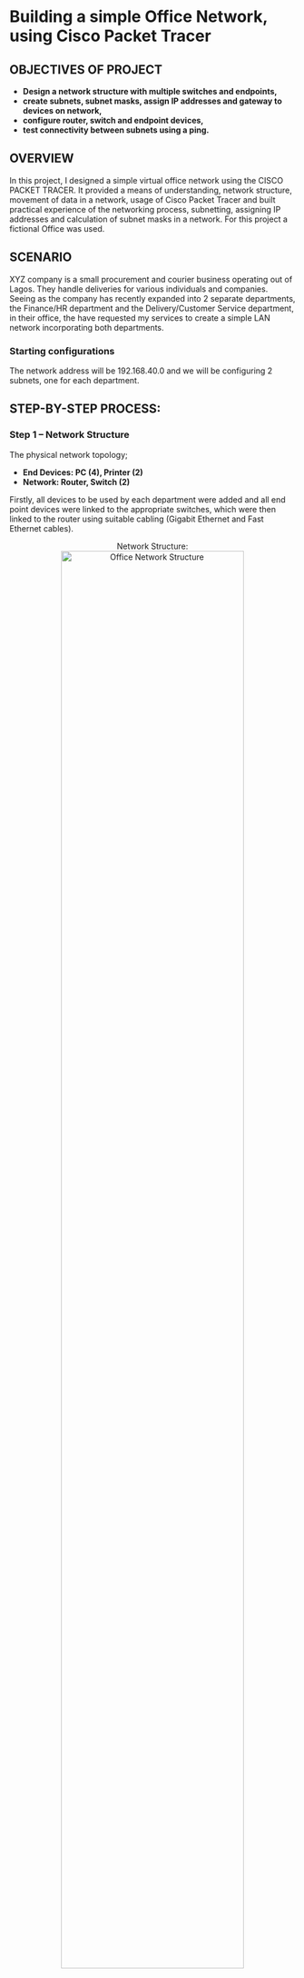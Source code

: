 <h1>Building a simple Office Network, using Cisco Packet Tracer</h1>

<h2>OBJECTIVES OF PROJECT</h2>

- <b>Design a network structure with multiple switches and endpoints,</b> 
- <b>create subnets, subnet masks, assign IP addresses and gateway to devices on network,</b>
- <b>configure router, switch and endpoint devices,</b> 
- <b>test connectivity between subnets using a ping.</b>


<h2>OVERVIEW</h2>

In this project, I designed a simple virtual office network using the CISCO PACKET TRACER. It provided a means of understanding, network structure, movement of data in a network, usage of Cisco Packet Tracer and built practical experience of the networking process, subnetting, assigning IP addresses and calculation of subnet masks in a network. For this project a fictional Office was used.

<h2>SCENARIO</h2>

XYZ company is a small procurement and courier business operating out of Lagos. They handle deliveries for various individuals and companies. Seeing as the company has recently expanded into 2 separate departments, the Finance/HR department and the Delivery/Customer Service department, in their office, the have requested my services to create a simple LAN network incorporating both departments.

<h3>Starting configurations</h3>

The network address will be 192.168.40.0 and we will be configuring 2 subnets, one for each department.


<h2>STEP-BY-STEP PROCESS:</h2>

<h3>Step 1 – Network Structure</h3>

The physical network topology;

- <b>End Devices: PC (4), Printer (2)</b> 
- <b>Network: Router, Switch (2)</b>

Firstly, all devices to be used by each department were added and all end point devices were linked to the appropriate switches, which were then linked to the router using suitable cabling (Gigabit Ethernet and Fast Ethernet cables).
  
<p align="center">
Network Structure: <br/>
<img src="https://i.imgur.com/BBnIn1r.png" height="80%" width="80%" alt="Office Network Structure"/>

<h3>Step 2 – Subnetting</h3>

<p align="center">
Subnet Mask Calculation: <br/>
<img src="https://i.imgur.com/LWlwk8g.png" height="80%" width="80%" alt="Subnet and IP"/>

<h3>Step 2 – Device setup and configuration</h3>

Router setup and configuration;
<p align="center">
To turn on router interfaces: <br/>
<img src="https://i.imgur.com/dqAOFJG.png" height="80%" width="80%" alt="Subnet and IP"/>
<br />
<br />
Assigning IP addresses to the interfaces: <br/>
<img src="https://i.imgur.com/kxECL6I.png" height="80%" width="80%" alt="IP adresses"/>

<h4>PC configuration</h4>

For the devices in subnet 1, I assigned the following IPs

- <b>PC0 – 192.168.40.2</b> 
- <b>PC1 – 192.168.40.3</b>
- <b>Printer0 – 192.168.40.4</b>

The default gateway was 192.168.40.1 i.e. the router interface IP, and the subnet mask was 255.255.255.128.

For the devices in subnet 2, I assigned the following IPs

- <b>PC2 – 192.168.40.130</b> 
- <b>PC3 – 192.168.40.131</b>
- <b>Printer1 – 192.168.40.132</b>

The default gateway was 192.168.40.129 i.e. the router interface IP, and the subnet mask was 255.255.255.128.

<h3>Step 4 – Testing configuration using a ping</h3>

In the end, we needed to see if both subnets could communicate with each other for a working LAN. So we used the ping command to send a ping from PC0 to PC3 on command prompt;
<p align="center">
Pinging PC3 from PC0: <br/>
<img src="https://i.imgur.com/rexIYJf.png" height="80%" width="80%" alt="Subnet and IP"/>

PC0 sent a packet to PC3 and PC3 replied to PC0 which implies that the Network connection is working.



<!--
 ```diff
- text in red
+ text in green
! text in orange
# text in gray
@@ text in purple (and bold)@@
```
--!>
